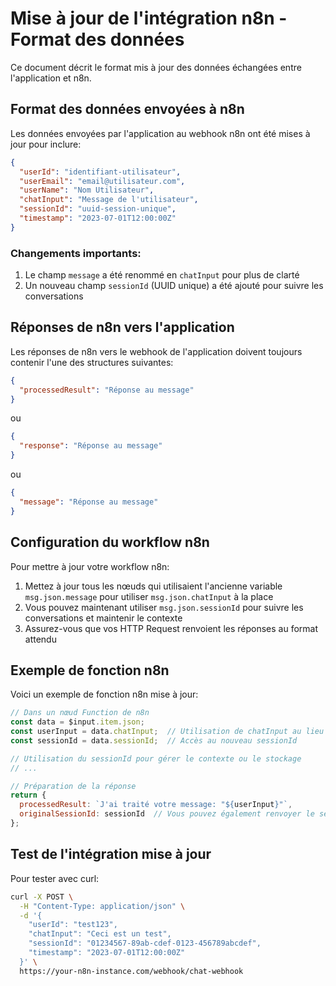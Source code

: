 # Mise à jour de l'intégration n8n - Format des données

Ce document décrit le format mis à jour des données échangées entre l'application et n8n.

## Format des données envoyées à n8n

Les données envoyées par l'application au webhook n8n ont été mises à jour pour inclure:

```json
{
  "userId": "identifiant-utilisateur",
  "userEmail": "email@utilisateur.com",
  "userName": "Nom Utilisateur",
  "chatInput": "Message de l'utilisateur",
  "sessionId": "uuid-session-unique",
  "timestamp": "2023-07-01T12:00:00Z"
}
```

### Changements importants:

1. Le champ `message` a été renommé en `chatInput` pour plus de clarté
2. Un nouveau champ `sessionId` (UUID unique) a été ajouté pour suivre les conversations

## Réponses de n8n vers l'application

Les réponses de n8n vers le webhook de l'application doivent toujours contenir l'une des structures suivantes:

```json
{
  "processedResult": "Réponse au message"
}
```

ou

```json
{
  "response": "Réponse au message"
}
```

ou

```json
{
  "message": "Réponse au message"
}
```

## Configuration du workflow n8n

Pour mettre à jour votre workflow n8n:

1. Mettez à jour tous les nœuds qui utilisaient l'ancienne variable `msg.json.message` pour utiliser `msg.json.chatInput` à la place
2. Vous pouvez maintenant utiliser `msg.json.sessionId` pour suivre les conversations et maintenir le contexte
3. Assurez-vous que vos HTTP Request renvoient les réponses au format attendu

## Exemple de fonction n8n

Voici un exemple de fonction n8n mise à jour:

```javascript
// Dans un nœud Function de n8n
const data = $input.item.json;
const userInput = data.chatInput;  // Utilisation de chatInput au lieu de message
const sessionId = data.sessionId;  // Accès au nouveau sessionId

// Utilisation du sessionId pour gérer le contexte ou le stockage
// ...

// Préparation de la réponse
return {
  processedResult: `J'ai traité votre message: "${userInput}"`,
  originalSessionId: sessionId  // Vous pouvez également renvoyer le sessionId si nécessaire
};
```

## Test de l'intégration mise à jour

Pour tester avec curl:

```bash
curl -X POST \
  -H "Content-Type: application/json" \
  -d '{
    "userId": "test123",
    "chatInput": "Ceci est un test",
    "sessionId": "01234567-89ab-cdef-0123-456789abcdef",
    "timestamp": "2023-07-01T12:00:00Z"
  }' \
  https://your-n8n-instance.com/webhook/chat-webhook
``` 